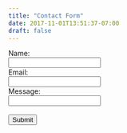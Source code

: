 ```yaml
---
title: "Contact Form"
date: 2017-11-01T13:51:37-07:00
draft: false
---
```


<html>
<body>

<form action="/php/contact-form-email.php" method="post">
  Name:<br>
  <input type="text" name="name">
  <br>
  Email:<br>
  <input type="text" name="email">
  <br>
  Message:<br>
  <input type="text" name="message">
  <br><br>
  <input type="submit" value="Submit">
</form>


</body>
</html>
